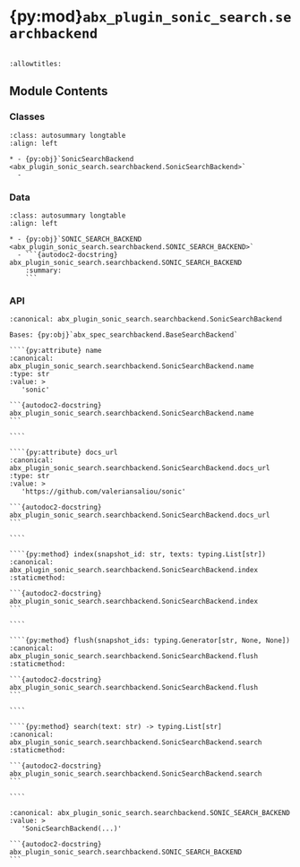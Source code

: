 # {py:mod}`abx_plugin_sonic_search.searchbackend`

```{py:module} abx_plugin_sonic_search.searchbackend
```

```{autodoc2-docstring} abx_plugin_sonic_search.searchbackend
:allowtitles:
```

## Module Contents

### Classes

````{list-table}
:class: autosummary longtable
:align: left

* - {py:obj}`SonicSearchBackend <abx_plugin_sonic_search.searchbackend.SonicSearchBackend>`
  -
````

### Data

````{list-table}
:class: autosummary longtable
:align: left

* - {py:obj}`SONIC_SEARCH_BACKEND <abx_plugin_sonic_search.searchbackend.SONIC_SEARCH_BACKEND>`
  - ```{autodoc2-docstring} abx_plugin_sonic_search.searchbackend.SONIC_SEARCH_BACKEND
    :summary:
    ```
````

### API

`````{py:class} SonicSearchBackend
:canonical: abx_plugin_sonic_search.searchbackend.SonicSearchBackend

Bases: {py:obj}`abx_spec_searchbackend.BaseSearchBackend`

````{py:attribute} name
:canonical: abx_plugin_sonic_search.searchbackend.SonicSearchBackend.name
:type: str
:value: >
   'sonic'

```{autodoc2-docstring} abx_plugin_sonic_search.searchbackend.SonicSearchBackend.name
```

````

````{py:attribute} docs_url
:canonical: abx_plugin_sonic_search.searchbackend.SonicSearchBackend.docs_url
:type: str
:value: >
   'https://github.com/valeriansaliou/sonic'

```{autodoc2-docstring} abx_plugin_sonic_search.searchbackend.SonicSearchBackend.docs_url
```

````

````{py:method} index(snapshot_id: str, texts: typing.List[str])
:canonical: abx_plugin_sonic_search.searchbackend.SonicSearchBackend.index
:staticmethod:

```{autodoc2-docstring} abx_plugin_sonic_search.searchbackend.SonicSearchBackend.index
```

````

````{py:method} flush(snapshot_ids: typing.Generator[str, None, None])
:canonical: abx_plugin_sonic_search.searchbackend.SonicSearchBackend.flush
:staticmethod:

```{autodoc2-docstring} abx_plugin_sonic_search.searchbackend.SonicSearchBackend.flush
```

````

````{py:method} search(text: str) -> typing.List[str]
:canonical: abx_plugin_sonic_search.searchbackend.SonicSearchBackend.search
:staticmethod:

```{autodoc2-docstring} abx_plugin_sonic_search.searchbackend.SonicSearchBackend.search
```

````

`````

````{py:data} SONIC_SEARCH_BACKEND
:canonical: abx_plugin_sonic_search.searchbackend.SONIC_SEARCH_BACKEND
:value: >
   'SonicSearchBackend(...)'

```{autodoc2-docstring} abx_plugin_sonic_search.searchbackend.SONIC_SEARCH_BACKEND
```

````
